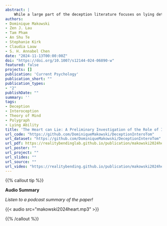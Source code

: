 ```yaml
---
abstract: |
    While a large part of the deception literature focuses on lying detection, the factors contributing to one's ability to lie remain unclear. The present study examined the contribution of Theory of Mind (ToM) and interoception on our ability to lie using a directed lie paradigm with two conditions ("Interrogation" and "Polygraph"), designed to enhance each of the two mechanisms. Given the relatively small sample size (n = 26 x 40 trials), special steps were taken to avoid false positives. Our results suggest that various facets of interoceptive abilities are positively related to the self-rated confidence in one's own lies, especially when under the belief that bodily signals are being monitored (i.e., in the "Polygraph" condition). Beyond providing evidence for the role of the body in lying and raising interesting questions for deception science, these results carry practical implications for criminology and lie detection protocols.
authors:
- Dominique Makowski
- Zen J. Lau
- Tam Pham
- An Shu Te
- Stephanie Kirk
- Claudia Lauw
- S. H. Annabel Chen
date: "2024-11-13T00:00:00Z"
doi: "https://doi.org/10.1007/s12144-024-06890-w"
featured: false
projects: []
publication: 'Current Psychology'
publication_short: ""
publication_types:
- "2"
publishDate: ""
summary: ''
tags:
- Deception
- Interoception
- Theory of Mind
- Polygraph
- Lying Ability
title: 'The Heart can Lie: A Preliminary Investigation of the Role of Interoception and Theory of Mind in Deception'
url_code: "https://github.com/DominiqueMakowski/DeceptionInteroTom"
url_dataset: "https://github.com/DominiqueMakowski/DeceptionInteroTom"
url_pdf: https://realitybendinglab.github.io/publication/makowski2024heart/makowski2024heart.pdf
url_poster: ""
url_project: ""
url_slides: ""
url_source: ""
url_video: "https://realitybending.github.io/publication/makowski2024heart/makowski2024heart.mp3"
---
```


{{% callout tip %}}

**Audio Summary**

*Listen to a podcast summary of the paper!*

{{< audio src="makowski2024heart.mp3" >}}

{{% /callout %}}


